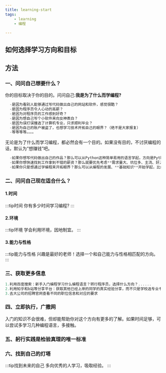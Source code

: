 ```yaml
---
title: learning-start
tags: 
    - learning 
    - 编程
  
---
```


## 如何选择学习方向和目标
## 方法
### 一、问问自己想要什么？
你的目标取决于你的目的。问问自己:**我是为了什么而学编程?**
```js
  -是因为看别人能够通过写代码做出自己的网站和软件，感觉很酷？
  -是因为程序员令人心动的高薪？
  -是因为对程序员的工作感到好奇？
  -是因为想自己写个小软件来向女神表白？
  -是因为误打误撞选了计算机专业，只求顺利毕业？
  -是因为自己的账户被盗了，也想学习技术开拓自己的眼界？（绝不是大家报复）
  -等等等等。。。。
```
  无论是为了什么而学习编程，都必然会有一个目的。如果没有目的，不讨厌编程的话，默认为“想赚钱”吧。
```js
  -如果你想写代码做出自己的作品？那么可以从Python这种简单易用的语言学起，方向是Python，目标就是用Python做出自己的软件，提高工作效率。
  -如果你想快速找到工作拿到不错的薪资？那么就要优先考虑**需求量大、坑位多、主流、好入门**的方向，比如前端或Java后端，目标就是学好找工作要求的技术，从而找到一份工作。
  -如果你只是想通过学编程来开拓眼界？那么可以从编程的发展、**基础知识**开始学起，比如计算机的组成结构、操作系统、网络安全等等，目标就是了解更多只是点，给自己长长见识。
```
### 二、问问自己现在适合什么？
#### 1.时间
:::tip时间
  你有多少时间学习编程?
:::
#### 2.环境
:::tip环境
  学会利用环境，因地制宜。
:::
#### 3.能力与性格
:::tip能力与性格
  兴趣是最好的老师！选择一个和自己能力与性格相匹配的方向。
:::
### 三、获取更多信息
```js
1.利用百度搜索：新手入门编程学习什么编程语言？转行程序员，选择什么方向？......
2.利用知乎和b站等分享平台：获取其他已经上岸的同学的真实经验分享，而不只是学校选专业书册上的一些死知识。
3.去大公司的招聘官网查看不同的职位信息和对应的要求  
```
### 四、立即执行，广撒网
入门的知识不会很难，但却能帮助你对这个方向有更多的了解。如果时间足够，可以尝试多学习几种编程语言，多接触。
### 五、躬行实践是检验真理的唯一标准
### 六、找到自己的灯塔
:::tip找到未来的自己
  多向优秀的人学习，吸取经验。
:::